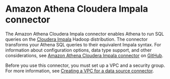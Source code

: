 # Amazon Athena Cloudera Impala connector<a name="athena-prebuilt-data-connectors-cloudera-impala"></a>

The Amazon Athena Cloudera Impala connector enables Athena to run SQL queries on the [Cloudera Impala](https://www.cloudera.com/products/open-source/apache-hadoop/impala.html) Hadoop distribution\. The connector transforms your Athena SQL queries to their equivalent Impala syntax\. For information about configuration options, data type support, and other considerations, see [Amazon Athena Cloudera Impala connector](https://github.com/awslabs/aws-athena-query-federation/tree/master/athena-cloudera-impala/) on [GitHub](https://github.com/awslabs/aws-athena-query-federation/wiki/Available-Connectors)\.

Before you use this connector, you must set up a VPC and a security group\. For more information, see [Creating a VPC for a data source connector](athena-connectors-vpc-creation.md)\.